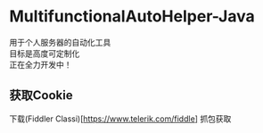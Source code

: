 # MultifunctionalAutoHelper-Java
用于个人服务器的自动化工具   
目标是高度可定制化    
正在全力开发中！  

## 获取Cookie   
下载(Fiddler Classi)[https://www.telerik.com/fiddle] 抓包获取
